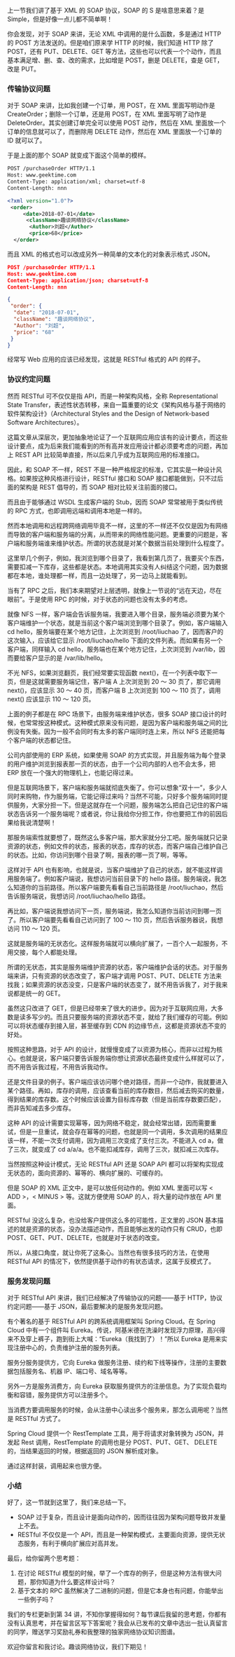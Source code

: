 上一节我们讲了基于 XML 的 SOAP 协议，SOAP 的 S 是啥意思来着？是 Simple，但是好像一点儿都不简单啊！

你会发现，对于 SOAP 来讲，无论 XML 中调用的是什么函数，多是通过 HTTP 的 POST 方法发送的。但是咱们原来学 HTTP 的时候，我们知道 HTTP 除了 POST，还有 PUT、DELETE、GET 等方法，这些也可以代表一个个动作，而且基本满足增、删、查、改的需求，比如增是 POST，删是 DELETE，查是 GET，改是 PUT。

### 传输协议问题

对于 SOAP 来讲，比如我创建一个订单，用 POST，在 XML 里面写明动作是 CreateOrder；删除一个订单，还是用 POST，在 XML 里面写明了动作是 DeleteOrder。其实创建订单完全可以使用 POST 动作，然后在 XML 里面放一个订单的信息就可以了，而删除用 DELETE 动作，然后在 XML 里面放一个订单的 ID 就可以了。

于是上面的那个 SOAP 就变成下面这个简单的模样。

```xml
POST /purchaseOrder HTTP/1.1
Host: www.geektime.com
Content-Type: application/xml; charset=utf-8
Content-Length: nnn

<?xml version="1.0"?>
 <order>
     <date>2018-07-01</date>
      <className>趣谈网络协议</className>
       <Author>刘超</Author>
       <price>68</price>
  </order>
```

而且 XML 的格式也可以改成另外一种简单的文本化的对象表示格式 JSON。

```json
POST /purchaseOrder HTTP/1.1
Host: www.geektime.com
Content-Type: application/json; charset=utf-8
Content-Length: nnn

{
 "order": {
  "date": "2018-07-01",
  "className": "趣谈网络协议",
  "Author": "刘超",
  "price": "68"
 }
}
```

经常写 Web 应用的应该已经发现，这就是 RESTful 格式的 API 的样子。

### 协议约定问题

然而 RESTful 可不仅仅是指 API，而是一种架构风格，全称 Representational State Transfer，表述性状态转移，来自一篇重要的论文《架构风格与基于网络的软件架构设计》（Architectural Styles and the Design of Network-based Software Architectures）。

这篇文章从深层次，更加抽象地论证了一个互联网应用应该有的设计要点，而这些设计要点，成为后来我们能看到的所有高并发应用设计都必须要考虑的问题，再加上 REST API 比较简单直接，所以后来几乎成为互联网应用的标准接口。

因此，和 SOAP 不一样，REST 不是一种严格规定的标准，它其实是一种设计风格。如果按这种风格进行设计，RESTful 接口和 SOAP 接口都能做到，只不过后面的架构是 REST 倡导的，而 SOAP 相对比较关注前面的接口。

而且由于能够通过 WSDL 生成客户端的 Stub，因而 SOAP 常常被用于类似传统的 RPC 方式，也即调用远端和调用本地是一样的。

然而本地调用和远程跨网络调用毕竟不一样，这里的不一样还不仅仅是因为有网络而导致的客户端和服务端的分离，从而带来的网络性能问题。更重要的问题是，客户端和服务端谁来维护状态。所谓的状态就是对某个数据当前处理到什么程度了。

这里举几个例子，例如，我浏览到哪个目录了，我看到第几页了，我要买个东西，需要扣减一下库存，这些都是状态。本地调用其实没有人纠结这个问题，因为数据都在本地，谁处理都一样，而且一边处理了，另一边马上就能看到。

当有了 RPC 之后，我们本来期望对上层透明，就像上一节说的“远在天边，尽在眼前”。于是使用 RPC 的时候，对于状态的问题也没有太多的考虑。

就像 NFS 一样，客户端会告诉服务端，我要进入哪个目录，服务端必须要为某个客户端维护一个状态，就是当前这个客户端浏览到哪个目录了。例如，客户端输入 cd hello，服务端要在某个地方记住，上次浏览到 /root/liuchao 了，因而客户的这次输入，应该给它显示 /root/liuchao/hello 下面的文件列表。而如果有另一个客户端，同样输入 cd hello，服务端也在某个地方记住，上次浏览到 /var/lib，因而要给客户显示的是 /var/lib/hello。

不光 NFS，如果浏览翻页，我们经常要实现函数 next()，在一个列表中取下一页，但是这就需要服务端记住，客户端 A 上次浏览到 20 ～ 30 页了，那它调用 next()，应该显示 30 ～ 40 页，而客户端 B 上次浏览到 100 ～ 110 页了，调用 next() 应该显示 110 ～ 120 页。

上面的例子都是在 RPC 场景下，由服务端来维护状态，很多 SOAP 接口设计的时候，也常常按这种模式。这种模式原来没有问题，是因为客户端和服务端之间的比例没有失衡。因为一般不会同时有太多的客户端同时连上来，所以 NFS 还能把每个客户端的状态都记住。

公司内部使用的 ERP 系统，如果使用 SOAP 的方式实现，并且服务端为每个登录的用户维护浏览到报表那一页的状态，由于一个公司内部的人也不会太多，把 ERP 放在一个强大的物理机上，也能记得过来。

但是互联网场景下，客户端和服务端就彻底失衡了。你可以想象“双十一”，多少人同时来购物，作为服务端，它能记得过来吗？当然不可能，只好多个服务端同时提供服务，大家分担一下。但是这就存在一个问题，服务端怎么把自己记住的客户端状态告诉另一个服务端呢？或者说，你让我给你分担工作，你也要把工作的前因后果给我说清楚啊！

那服务端索性就要想了，既然这么多客户端，那大家就分分工吧。服务端就只记录资源的状态，例如文件的状态，报表的状态，库存的状态，而客户端自己维护自己的状态。比如，你访问到哪个目录了啊，报表的哪一页了啊，等等。

这样对于 API 也有影响，也就是说，当客户端维护了自己的状态，就不能这样调用服务端了。例如客户端说，我想访问当前目录下的 hello 路径。服务端说，我怎么知道你的当前路径。所以客户端要先看看自己当前路径是 /root/liuchao，然后告诉服务端说，我想访问 /root/liuchao/hello 路径。

再比如，客户端说我想访问下一页，服务端说，我怎么知道你当前访问到哪一页了。所以客户端要先看看自己访问到了 100 ～ 110 页，然后告诉服务器说，我想访问 110 ～ 120 页。

这就是服务端的无状态化。这样服务端就可以横向扩展了，一百个人一起服务，不用交接，每个人都能处理。

所谓的无状态，其实是服务端维护资源的状态，客户端维护会话的状态。对于服务端来讲，只有资源的状态改变了，客户端才调用 POST、PUT、DELETE 方法来找我；如果资源的状态没变，只是客户端的状态变了，就不用告诉我了，对于我来说都是统一的 GET。

虽然这只改进了 GET，但是已经带来了很大的进步。因为对于互联网应用，大多数是读多写少的。而且只要服务端的资源状态不变，就给了我们缓存的可能。例如可以将状态缓存到接入层，甚至缓存到 CDN 的边缘节点，这都是资源状态不变的好处。

按照这种思路，对于 API 的设计，就慢慢变成了以资源为核心，而非以过程为核心。也就是说，客户端只要告诉服务端你想让资源状态最终变成什么样就可以了，而不用告诉我过程，不用告诉我动作。

还是文件目录的例子。客户端应该访问哪个绝对路径，而非一个动作，我就要进入某个路径。再如，库存的调用，应该查看当前的库存数目，然后减去购买的数量，得到结果的库存数。这个时候应该设置为目标库存数（但是当前库存数要匹配），而非告知减去多少库存。

这种 API 的设计需要实现幂等，因为网络不稳定，就会经常出错，因而需要重试，但是一旦重试，就会存在幂等的问题，也就是同一个调用，多次调用的结果应该一样，不能一次支付调用，因为调用三次变成了支付三次。不能进入 cd a，做了三次，就变成了 cd a/a/a。也不能扣减库存，调用了三次，就扣减三次库存。

当然按照这种设计模式，无论 RESTful API 还是 SOAP API 都可以将架构实现成无状态的，面向资源的、幂等的、横向扩展的、可缓存的。

但是 SOAP 的 XML 正文中，是可以放任何动作的。例如 XML 里面可以写 < ADD >，< MINUS > 等。这就方便使用 SOAP 的人，将大量的动作放在 API 里面。

RESTful 没这么复杂，也没给客户提供这么多的可能性，正文里的 JSON 基本描述的就是资源的状态，没办法描述动作，而且能够出发的动作只有 CRUD，也即 POST、GET、PUT、DELETE，也就是对于状态的改变。

所以，从接口角度，就让你死了这条心。当然也有很多技巧的方法，在使用 RESTful API 的情况下，依然提供基于动作的有状态请求，这属于反模式了。

### 服务发现问题

对于 RESTful API 来讲，我们已经解决了传输协议的问题——基于 HTTP，协议约定问题——基于 JSON，最后要解决的是服务发现问题。

有个著名的基于 RESTful API 的跨系统调用框架叫 Spring Cloud。在 Spring Cloud 中有一个组件叫 Eureka。传说，阿基米德在洗澡时发现浮力原理，高兴得来不及穿上裤子，跑到街上大喊：“Eureka（我找到了）！”所以 Eureka 是用来实现注册中心的，负责维护注册的服务列表。

服务分服务提供方，它向 Eureka 做服务注册、续约和下线等操作，注册的主要数据包括服务名、机器 IP、端口号、域名等等。

另外一方是服务消费方，向 Eureka 获取服务提供方的注册信息。为了实现负载均衡和容错，服务提供方可以注册多个。

当消费方要调用服务的时候，会从注册中心读出多个服务来，那怎么调用呢？当然是 RESTful 方式了。

Spring Cloud 提供一个 RestTemplate 工具，用于将请求对象转换为 JSON，并发起 Rest 调用，RestTemplate 的调用也是分 POST、PUT、GET、 DELETE 的，当结果返回的时候，根据返回的 JSON 解析成对象。

通过这样封装，调用起来也很方便。

### 小结

好了，这一节就到这里了，我们来总结一下。

- SOAP 过于复杂，而且设计是面向动作的，因而往往因为架构问题导致并发量上不去。
- RESTful 不仅仅是一个 API，而且是一种架构模式，主要面向资源，提供无状态服务，有利于横向扩展应对高并发。

最后，给你留两个思考题：

1. 在讨论 RESTful 模型的时候，举了一个库存的例子，但是这种方法有很大问题，那你知道为什么要这样设计吗？
2. 基于文本的 RPC 虽然解决了二进制的问题，但是它本身也有问题，你能举出一些例子吗？

我们的专栏更新到第 34 讲，不知你掌握得如何？每节课后我留的思考题，你都有没有认真思考，并在留言区写下答案呢？我会从已发布的文章中选出一批认真留言的同学，赠送学习奖励礼券和我整理的独家网络协议知识图谱。

欢迎你留言和我讨论。趣谈网络协议，我们下期见！
